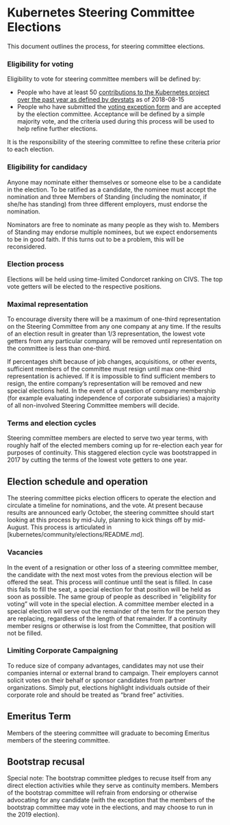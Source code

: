 # Kubernetes Steering Committee Elections

This document outlines the process, for steering committee elections.


### Eligibility for voting

Eligibility to vote for steering committee members will be defined by:

* People who have at least 50 [contributions to the Kubernetes project over the past year as defined by devstats](https://k8s.devstats.cncf.io/d/13/developer-activity-counts-by-repository-group?orgId=1&var-period_name=Last%20year&var-metric=contributions&var-repogroup_name=All) as of 2018-08-15
* People who have submitted the [voting exception form] and are accepted by
  the election committee. Acceptance will be defined by a simple majority
  vote, and the criteria used during this process will be used to help refine
  further elections.

It is the responsibility of the steering committee to refine these criteria prior
to each election.

### Eligibility for candidacy

Anyone may nominate either themselves or someone else to be a candidate in the
election. To be ratified as a candidate, the nominee must accept the nomination
and three Members of Standing (including the nominator, if she/he has standing)
from three different employers, must endorse the nomination.

Nominators are free to nominate as many people as they wish to. Members of
Standing may endorse multiple nominees, but we expect endorsements to be in
good faith.  If this turns out to be a problem, this will be reconsidered.

### Election process

Elections will be held using time-limited Condorcet ranking on CIVS. The top
vote getters will be elected to the respective positions.

### Maximal representation

To encourage diversity there will be a maximum of one-third representation on
the Steering Committee from any one company at any time. If the results of an
election result in greater than 1/3 representation, the lowest vote getters
from any particular company will be removed until representation on the
committee is less than one-third.

If percentages shift because of job changes, acquisitions, or other events,
sufficient members of the committee must resign until max one-third
representation is achieved. If it is impossible to find sufficient members to
resign, the entire company’s representation will be removed and new special
elections held. In the event of a question of company membership (for example
evaluating independence of corporate subsidiaries) a majority of all
non-involved Steering Committee members will decide.

### Terms and election cycles

Steering committee members are elected to serve two year terms, with roughly
half of the elected members coming up for re-election each year for purposes
of continuity.  This staggered election cycle was bootstrapped in 2017 by
cutting the terms of the lowest vote getters to one year.

## Election schedule and operation

The steering committee picks election officers to operate the election and
circulate a timeline for nominations, and the vote. At present because results
are announced early October, the steering committee should start looking at
this process by mid-July, planning to kick things off by mid-August. This
process is articulated in [kubernetes/community/elections/README.md].

### Vacancies

In the event of a resignation or other loss of a steering committee member, the
candidate with the next most votes from the previous election will be offered
the seat.  This process will continue until the seat is filled.  In case this
fails to fill the seat, a special election for that position will be held as
soon as possible. The same group of people as described in “eligibility for
voting” will vote in the special election. A committee member elected in a
special election will serve out the remainder of the term for the person they
are replacing, regardless of the length of that remainder. If a continuity
member resigns or otherwise is lost from the Committee, that position will not
be filled.

### Limiting Corporate Campaigning

To reduce size of company advantages, candidates may not use their companies
internal or external brand to campaign.  Their employers cannot solicit votes
on their behalf or sponsor candidates from partner organizations.  Simply put,
elections highlight individuals outside of their corporate role and should be
treated as “brand free” activities.

## Emeritus Term

Members of the steering committee will graduate to becoming Emeritus members of
the steering committee.

## Bootstrap recusal

Special note: The bootstrap committee pledges to recuse itself from any direct
election activities while they serve as continuity members. Members of the
bootstrap committee will refrain from endorsing or otherwise advocating for any
candidate (with the exception that the members of the bootstrap committee may
vote in the elections, and may choose to run in the 2019 election).

[kubernetes/community/events/elections/README.md]: https://git.k8s.io/community/events/elections/README.md
[voting exception form]: TBD

